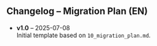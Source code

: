 ## Changelog – Migration Plan (EN)

- **v1.0** – 2025-07-08  
  Initial template based on `10_migration_plan.md`.

